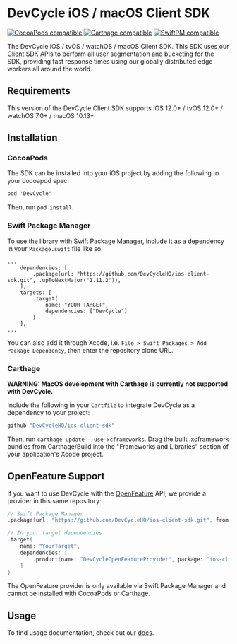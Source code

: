 # DevCycle iOS / macOS Client SDK

[![CocoaPods compatible](https://img.shields.io/cocoapods/v/DevCycle.svg)](https://cocoapods.org/pods/DevCycle)
[![Carthage compatible](https://img.shields.io/badge/Carthage-compatible-4BC51D.svg?style=flat)](https://github.com/Carthage/Carthage)
[![SwiftPM compatible](https://img.shields.io/badge/SwiftPM-compatible-4BC51D.svg?style=flat)](https://swift.org/package-manager/)


The DevCycle iOS / tvOS / watchOS / macOS Client SDK. This SDK uses our Client SDK APIs to perform all user segmentation 
and bucketing for the SDK, providing fast response times using our globally distributed edge workers 
all around the world.

## Requirements

This version of the DevCycle Client SDK supports iOS 12.0+ / tvOS 12.0+ / watchOS 7.0+ / macOS 10.13+

## Installation

### CocoaPods

The SDK can be installed into your iOS project by adding the following to your cocoapod spec:

```swift
pod 'DevCycle'
```
Then, run `pod install`.

### Swift Package Manager

To use the library with Swift Package Manager, include it as a dependency in your `Package.swift` file like so:

```
...
    dependencies: [
        .package(url: "https://github.com/DevCycleHQ/ios-client-sdk.git", .upToNextMajor("1.11.2")),
    ],
    targets: [
        .target(
            name: "YOUR_TARGET",
            dependencies: ["DevCycle"]
        )
    ],
...
```

You can also add it through Xcode, i.e. `File > Swift Packages > Add Package Dependency`, then enter the repository clone URL.

### Carthage

**WARNING: MacOS development with Carthage is currently not supported with DevCycle.**

Include the following in your `Cartfile` to integrate DevCycle as a dependency to your project: 

```swift
github "DevCycleHQ/ios-client-sdk"
```

Then, run `carthage update --use-xcframeworks`. Drag the built .xcframework bundles from Carthage/Build into the "Frameworks and Libraries" section of your application's Xcode project.

## OpenFeature Support

If you want to use DevCycle with the [OpenFeature](https://openfeature.dev) API, we provide a provider in this same repository:

```swift
// Swift Package Manager
.package(url: "https://github.com/DevCycleHQ/ios-client-sdk.git", from: "1.0.0")

// In your target dependencies
.target(
    name: "YourTarget",
    dependencies: [
        .product(name: "DevCycleOpenFeatureProvider", package: "ios-client-sdk")
    ]
)
```

The OpenFeature provider is only available via Swift Package Manager and cannot be installed with CocoaPods or Carthage.

## Usage

To find usage documentation, check out our [docs](https://docs.devcycle.com/docs/sdk/client-side-sdks/ios).
